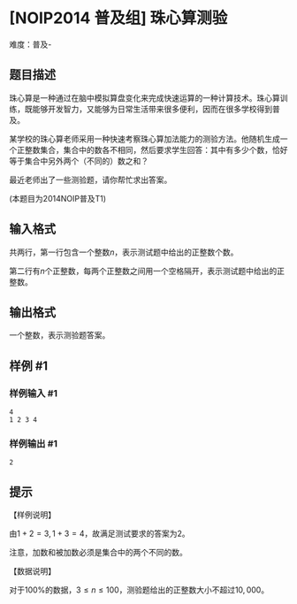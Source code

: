 # [NOIP2014 普及组] 珠心算测验
难度：普及-

## 题目描述

珠心算是一种通过在脑中模拟算盘变化来完成快速运算的一种计算技术。珠心算训练，既能够开发智力，又能够为日常生活带来很多便利，因而在很多学校得到普及。


某学校的珠心算老师采用一种快速考察珠心算加法能力的测验方法。他随机生成一个正整数集合，集合中的数各不相同，然后要求学生回答：其中有多少个数，恰好等于集合中另外两个（不同的）数之和？


最近老师出了一些测验题，请你帮忙求出答案。


(本题目为2014NOIP普及T1)

## 输入格式

共两行，第一行包含一个整数$n$，表示测试题中给出的正整数个数。


第二行有$n$个正整数，每两个正整数之间用一个空格隔开，表示测试题中给出的正整数。

## 输出格式

一个整数，表示测验题答案。

## 样例 #1

### 样例输入 #1

```
4
1 2 3 4
```

### 样例输出 #1

```
2
```

## 提示

【样例说明】


由$1+2=3,1+3=4$，故满足测试要求的答案为$2$。  

注意，加数和被加数必须是集合中的两个不同的数。


【数据说明】


对于$100\%$的数据，$3 ≤ n ≤ 100$，测验题给出的正整数大小不超过$10,000$。